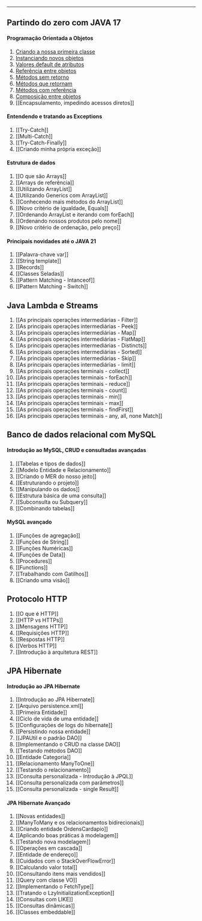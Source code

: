 ___

## Partindo do zero com JAVA 17

#### Programação Orientada a Objetos
1. [Criando a nossa primeira classe](../Java/Criando%20a%20nossa%20primeira%20classe.md)
2. [Instanciando novos objetos](../Java/Instanciando%20novos%20objetos.md)
3. [Valores default de atributos](../Java/Valores%20default%20de%20atributos.md)
4. [Referência entre objetos](../Java/Referência%20entre%20objetos.md)
5. [Métodos sem retorno](../Java/Métodos%20sem%20retorno.md)
6. [Métodos que retornam](../Java/Métodos%20que%20retornam.md)
7. [Métodos com referência](../Java/Métodos%20com%20referência.md)
8. [Composição entre objetos](../Java/Composição%20entre%20objetos.md)
9. [[Encapsulamento, impedindo acessos diretos]]

#### Entendendo e tratando as Exceptions
1. [[Try-Catch]]
2. [[Multi-Catch]]
3. [[Try-Catch-Finally]]
4. [[Criando minha própria exceção]]

#### Estrutura de dados
1. [[O que são Arrays]]
2. [[Arrays de referência]]
3. [[Utilizando ArrayList]]
4. [[Utilizando Generics com ArrayList]]
5. [[Conhecendo mais métodos do ArrayList]]
6. [[Novo critério de igualdade, Equals]]
7. [[Ordenando ArrayList e iterando com forEach]]
8. [[Ordenando nossos produtos pelo nome]]
9. [[Novo critério de ordenação, pelo preço]]

#### Principais novidades até o JAVA 21
1. [[Palavra-chave var]]
2. [[String template]]
3. [[Records]]
4. [[Classes Seladas]]
5. [[Pattern Matching - Intanceof]]
6. [[Pattern Matching - Switch]]

## Java Lambda e Streams
1. [[As principais operações intermediárias - Filter]]
2. [[As principais operações intermediárias - Peek]]
3. [[As principais operações intermediárias - Map]]
4. [[As principais operações intermediárias - FlatMap]]
5. [[As principais operações intermediárias - Distincts]]
6. [[As principais operações intermediárias - Sorted]]
7. [[As principais operações intermediárias - Skip]]
8. [[As principais operações intermediárias - limit]]
9. [[As principais operações terminais - collect]]
10. [[As principais operações terminais - forEach]]
11. [[As principais operações terminais - reduce]]
12. [[As principais operações terminais - count]]
13. [[As principais operações terminais - min]]
14. [[As principais operações terminais - max]]
15. [[As principais operações terminais - findFirst]]
16. [[As principais operações terminais - any, all, none Match]]

## Banco de dados relacional com MySQL

#### Introdução ao MySQL, CRUD e consultadas avançadas
1. [[Tabelas e tipos de dados]]
2. [[Modelo Entidade e Relacionamento]]
3. [[Criando o MER do nosso jeito]]
4. [[Estruturando o projeto]]
5. [[Manipulando os dados]]
6. [[Estrutura básica de uma consulta]]
7. [[Subconsulta ou Subquery]]
8. [[Combinando tabelas]]

#### MySQL avançado
1. [[Funções de agregação]]
2. [[Funções de String]]
3. [[Funções Numéricas]]
4. [[Funções de Data]]
5. [[Procedures]]
6. [[Functions]]
7. [[Trabalhando com Gatilhos]]
8. [[Criando uma visão]]

## Protocolo HTTP
1. [[O que é HTTP]]
2. [[HTTP vs HTTPs]]
3. [[Mensagens HTTP]]
4. [[Requisições HTTP]]
5. [[Respostas HTTP]]
6. [[Verbos HTTP]]
7. [[Introdução à arquitetura REST]]

## JPA Hibernate

#### Introdução ao JPA Hibernate
1. [[Introdução ao JPA Hibernate]]
2. [[Arquivo persistence.xml]]
3. [[Primeira Entidade]]
4. [[Ciclo de vida de uma entidade]]
5. [[Configurações de logs do hibernate]]
6. [[Persistindo nossa entidade]]
7. [[JPAUtil e o padrão DAO]]
8. [[Implementando o CRUD na classe DAO]]
9. [[Testando métodos DAO]]
10. [[Entidade Categoria]]
11. [[Relacionamento ManyToOne]]
12. [[Testando o relacionamento]]
13. [[Consulta personalizada - Introdução à JPQL]]
14. [[Consulta personalizada com parâmetros]]
15. [[Consulta personalizada - single Result]]

#### JPA Hibernate Avançado
1. [[Novas entidades]]
2. [[ManyToMany e os relacionamentos bidirecionais]]
3. [[Criando entidade OrdensCardapio]]
4. [[Aplicando boas práticas à modelagem]]
5. [[Testando nova modelagem]]
6. [[Operações em cascada]]
7. [[Entidade de endereço]]
8. [[Cuidados com o StackOverFlowError]]
9. [[Calculando valor total]]
10. [[Consultando itens mais vendidos]]
11. [[Query com classe VO]]
12. [[Implementando o FetchType]]
13. [[Tratando o LzyInitializationException]]
14. [[Consultas com LIKE]]
15. [[Consultas dinâmicas]]
16. [[Classes embeddable]]


